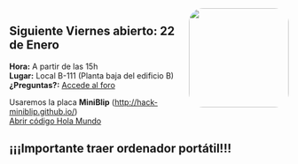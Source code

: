 
<img style="float: right; border: 0; margin: 0; border-radius: 25px;" src="https://pbs.twimg.com/media/CUrlybYWoAAnNhi.jpg" width="180px">

Siguiente Viernes abierto: 22 de Enero
--

**Hora:** A partir de las 15h  
**Lugar:** Local B-111 (Planta baja del edificio B)  
**¿Preguntas?:** [Accede al foro](/contacto)

Usaremos la placa **MiniBlip** (<http://hack-miniblip.github.io/>)  
[Abrir código Hola Mundo](https://developer.mbed.org/users/carlosgs/code/blip_hola_mundo/file/49f15045d34a/main.cpp)


¡¡¡Importante traer ordenador portátil!!!
--

